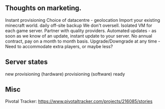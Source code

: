 ## Thoughts on marketing.

Instant provisioning
Choice of datacentre - geolocation
Import your existing minecraft world.
daily off-site backup
We don't oversell. Isolated VM for each game server. Partner with quality providers.
Automated updates - as soon as we know of an update, instant update to your server.
No annual contract, pay on a month to month basis.
Upgrade/Downgrade at any time - Need to accommodate extra players, or maybe less?


## Server states
new
provisioning (hardware)
provisioning (software)
ready

## Misc

Pivotal Tracker:
<https://www.pivotaltracker.com/projects/216085/stories>
